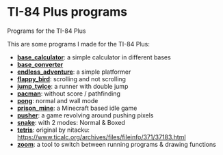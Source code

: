 # TI-84 Plus programs
Programs for the TI-84 Plus

This are some programs I made for the TI-84 Plus:

* [**base_calculator**](base_calculator): a simple calculator in different bases
* [**base_converter**](base_converter)
* [**endless_adventure**](endless_adventure): a simple platformer
* [**flappy_bird**](flappy_bird): scrolling and not scrolling
* [**jump_twice**](jump_twice): a runner with double jump
* [**pacman**](pacman): without score / pathfinding
* [**pong**](pong): normal and wall mode
* [**prison_mine**](prison_mine): a Minecraft based idle game
* [**pusher**](pusher): a game revolving around pushing pixels
* [**snake**](snake): with 2 modes: Normal & Boxed
* [**tetris**](tetris): original by nitacku: https://www.ticalc.org/archives/files/fileinfo/371/37183.html
* [**zoom**](zoom): a tool to switch between running programs & drawing functions
